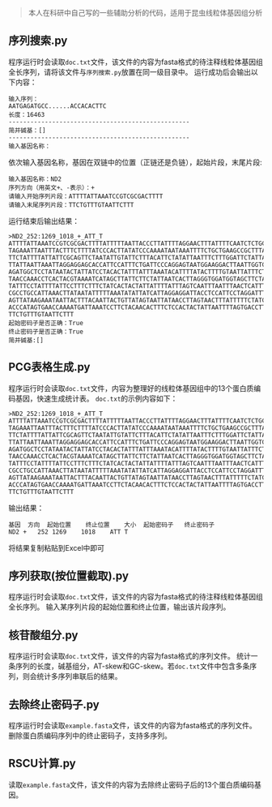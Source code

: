 > 本人在科研中自己写的一些辅助分析的代码，适用于昆虫线粒体基因组分析
## 序列搜索.py
程序运行时会读取`doc.txt`文件，该文件的内容为fasta格式的待注释线粒体基因组全长序列，请将该文件与`序列搜索.py`放置在同一级目录中。
运行成功后会输出以下内容：
```
输入序列：
AATGAGATGCC......ACCACACTTC
长度：16463
--------------------------------------------------
简并碱基：[]
--------------------------------------------------
输入基因名称：
```
依次输入基因名称，基因在双链中的位置（正链还是负链），起始片段，末尾片段:
```
输入基因名称：ND2
序列方向（用英文+、-表示）：+
请输入开始序列片段：ATTTTATTAAATCCGTCGCGACTTTT
请输入末尾序列片段：TTCTGTTTGTAATTCTTT
```

运行结束后输出结果：
```
>ND2_252:1269_1018_+_ATT_T
ATTTTATTAAATCCGTCGCGACTTTTATTTTTAATTACCCTTATTTTAGGAACTTTATTTTCAATCTCTGCTTCATCTTGATTTGGAGCTTGAGCAGGTT
TAGAAATTAATTTACTTTCTTTTATCCCACTTATATCCCAAAATAATAAATTTTCTGCTGAAGCCGCTTTAAAATATTTTCTAGTACAAGCCCTTGCCTC
TTCTATTTTATTATTCGCAGTTCTAATATTGTATTCTTTACATTCTATATTAATTTCTTTGGATTCTATTATTGACCCTAGATTAATTCTAAACACAGCC
TTATTAATTAAATTAGGAGGAGCACCATTCCATTTCTGATTCCCAGGAGTAATGGAAGGACTTAATTGGTCTTGTAATATTATTTTAATAACTTGACAAA
AGATGGCTCCTATAATACTATTATCCTACACTATTTATTTAAATACATTTTATACTTTTGTAATTATTTCTTCAGTTATAGCTGGATCGTTAGGAGGTTT
TAACCAAACCTCACTACGTAAAATCATAGCTTATTCTTCTATTAATCACTTAGGGTGGATGGTAGCTTCTATTATTTTAGGAGATTTATTTTGGTTTATA
TATTTCCTATTTTATTCCTTTCTTTCTATCACTACTATTATTTTATTTAGTCAATTTAATTTAACTCATTTATACCAAATTTATTCTTCCTCATTTCATT
CGCCTGCCATTAAACTTATAATATTTTTAAATATATTATCATTAGGAGGATTACCTCCATTCCTAGGATTTCTCCCGAAATGAATTATTATTAATGGTTT
AGTTATAAGAAATAATTACTTTACAATTACTGTTATAGTAATTATAACCTTAGTAACTTTATTTTTCTATCTGCGACTAACATTTTCAGCTTTACTTTTA
ACCCATAGTGAACCAAAATGATTAAATCCTTCTACAACACTTTCTCCACTACTATTAATTTTAGTGACCTTATCTATTTTAGGATTATTATTAAGCCCTC
TTCTGTTTGTAATTCTTT
起始密码子是否正确：True
终止密码子是否正确：True
简并碱基:[]
```
## PCG表格生成.py
程序运行时会读取`doc.txt`文件，内容为整理好的线粒体基因组中的13个蛋白质编码基因，快速生成统计表。
`doc.txt`的示例内容如下：
```
>ND2_252:1269_1018_+_ATT_T
ATTTTATTAAATCCGTCGCGACTTTTATTTTTAATTACCCTTATTTTAGGAACTTTATTTTCAATCTCTGCTTCATCTTGATTTGGAGCTTGAGCAGGTT
TAGAAATTAATTTACTTTCTTTTATCCCACTTATATCCCAAAATAATAAATTTTCTGCTGAAGCCGCTTTAAAATATTTTCTAGTACAAGCCCTTGCCTC
TTCTATTTTATTATTCGCAGTTCTAATATTGTATTCTTTACATTCTATATTAATTTCTTTGGATTCTATTATTGACCCTAGATTAATTCTAAACACAGCC
TTATTAATTAAATTAGGAGGAGCACCATTCCATTTCTGATTCCCAGGAGTAATGGAAGGACTTAATTGGTCTTGTAATATTATTTTAATAACTTGACAAA
AGATGGCTCCTATAATACTATTATCCTACACTATTTATTTAAATACATTTTATACTTTTGTAATTATTTCTTCAGTTATAGCTGGATCGTTAGGAGGTTT
TAACCAAACCTCACTACGTAAAATCATAGCTTATTCTTCTATTAATCACTTAGGGTGGATGGTAGCTTCTATTATTTTAGGAGATTTATTTTGGTTTATA
TATTTCCTATTTTATTCCTTTCTTTCTATCACTACTATTATTTTATTTAGTCAATTTAATTTAACTCATTTATACCAAATTTATTCTTCCTCATTTCATT
CGCCTGCCATTAAACTTATAATATTTTTAAATATATTATCATTAGGAGGATTACCTCCATTCCTAGGATTTCTCCCGAAATGAATTATTATTAATGGTTT
AGTTATAAGAAATAATTACTTTACAATTACTGTTATAGTAATTATAACCTTAGTAACTTTATTTTTCTATCTGCGACTAACATTTTCAGCTTTACTTTTA
ACCCATAGTGAACCAAAATGATTAAATCCTTCTACAACACTTTCTCCACTACTATTAATTTTAGTGACCTTATCTATTTTAGGATTATTATTAAGCCCTC
TTCTGTTTGTAATTCTTT
```
输出结果：
```
基因	方向	起始位置	终止位置	大小	起始密码子	终止密码子
ND2	+	252	1269	1018	ATT	T
```
将结果复制粘贴到Excel中即可

## 序列获取(按位置截取).py
程序运行时会读取`doc.txt`文件，该文件的内容为fasta格式的待注释线粒体基因组全长序列。
输入某序列片段的起始位置和终止位置，输出该片段序列。

## 核苷酸组分.py
程序运行时会读取`doc.txt`文件，该文件的内容为fasta格式的序列文件。
统计一条序列的长度，碱基组分，AT-skew和GC-skew。若`doc.txt`文件中包含多条序列，则会统计多序列串联后的结果。

## 去除终止密码子.py
程序运行时会读取`example.fasta`文件，该文件的内容为fasta格式的序列文件。
删除蛋白质编码序列中的终止密码子，支持多序列。

 ## RSCU计算.py
 读取`example.fasta`文件，该文件的内容为去除终止密码子后的13个蛋白质编码基因。
 
